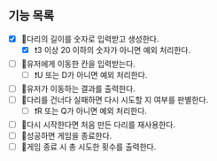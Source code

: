 ## 기능 목록

- [x] 📍다리의 길이를 숫자로 입력받고 생성한다.
  - [x] ❗3 이상 20 이하의 숫자가 아니면 예외 처리한다.
- [ ] 📍유저에게 이동한 칸을 입력받는다.
  - [ ] ❗U 또는 D가 아니면 예외 처리한다.
- [ ] 📍유저가 이동하는 결과를 출력한다.
- [ ] 📍다리를 건너다 실패하면 다시 시도할 지 여부를 판별한다.
  - [ ] ❗R 또는 Q가 아니면 예외 처리한다.
- [ ] 📍다시 시작한다면 처음 만든 다리를 재사용한다.
- [ ] 📍성공하면 게임을 종료한다.
- [ ] 📍게임 종료 시 총 시도한 횟수를 출력한다.
